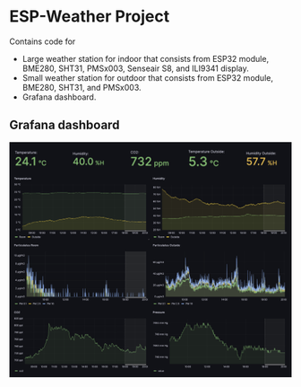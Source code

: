 # ESP-Weather Project

Contains code for
- Large weather station for indoor that consists from ESP32 module, BME280, SHT31, PMSx003, Senseair S8, and ILI9341 display.
- Small weather station for outdoor that consists from ESP32 module, BME280, SHT31, and PMSx003.
- Grafana dashboard.

## Grafana dashboard
![alt text](https://github.com/shaihulud/esp-weather/blob/main/img/Grafana.png?raw=true)
